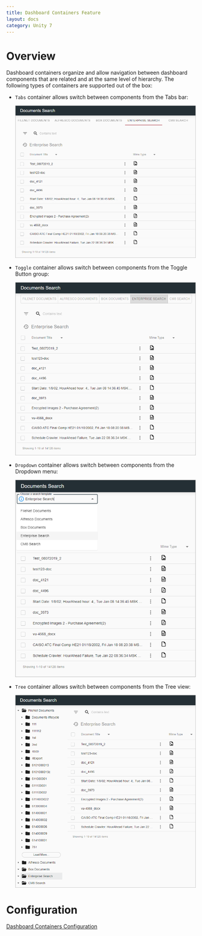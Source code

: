 ```yaml
---
title: Dashboard Containers Feature
layout: docs
category: Unity 7
---
```

# Overview

Dashboard containers organize and allow navigation between dashboard components that are related and at the same level of hierarchy. The following types of containers are supported out of the box:

- `Tabs` container allows switch between components from the Tabs bar:

    ![react_dashboard-container-tabs](images/dashboard_container_tabs.png)

- `Toggle` container allows switch between components from the Toggle Button group:

    ![react_dashboard-container-toggle](images/dashboard_container_toggle.png)

- `Dropdown` container allows switch between components from the Dropdown menu:

    ![react_dashboard-container-dropdown](images/dashboard_container_dropdown.png)

- `Tree` container allows switch between components from the Tree view:

    ![react_dashboard-container-tree](images/dashboard_container_tree.png)

# Configuration

[Dashboard Containers Configuration](../../configuration/dashboards/container-tag)
